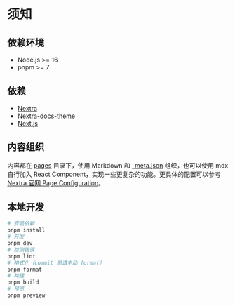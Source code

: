 # 须知

## 依赖环境

- Node.js >= 16
- pnpm >= 7

## 依赖

- [Nextra](https://nextra.site/)
- [Nextra-docs-theme](https://nextra.site/docs/docs-theme/start)
- [Next.js](https://nextjs.org)

## 内容组织

内容都在 [pages](./pages) 目录下，使用 Markdown 和 [\_meta.json](./pages/_meta.json) 组织，也可以使用 mdx 自行加入 React Component，实现一些更复杂的功能。更具体的配置可以参考 [Nextra 官网 Page Configuration](https://nextra.site/docs/docs-theme/page-configuration)。

## 本地开发

```bash
# 安装依赖
pnpm install
# 开发
pnpm dev
# 检测错误
pnpm lint
# 格式化（commit 前请主动 format）
pnpm format
# 构建
pnpm build
# 预览
pnpm preview

```
